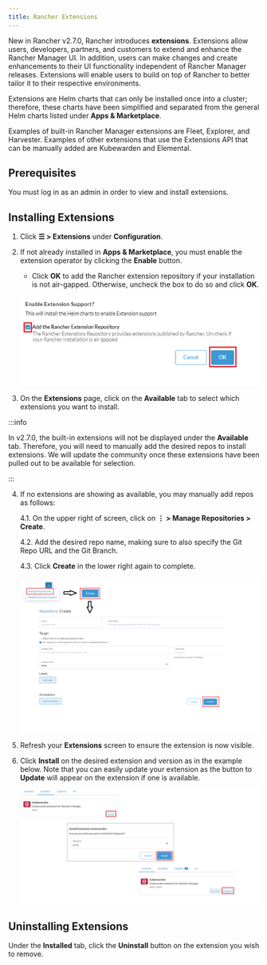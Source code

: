 ```yaml
---
title: Rancher Extensions
---
```


New in Rancher v2.7.0, Rancher introduces **extensions**. Extensions allow users, developers, partners, and customers to extend and enhance the Rancher Manager UI. In addition, users can make changes and create enhancements to their UI functionality independent of Rancher Manager releases. Extensions will enable users to build on top of Rancher to better tailor it to their respective environments.

Extensions are Helm charts that can only be installed once into a cluster; therefore, these charts have been simplified and separated from the general Helm charts listed under **Apps & Marketplace**.

Examples of built-in Rancher Manager extensions are Fleet, Explorer, and Harvester. Examples of other extensions that use the Extensions API that can be manually added are Kubewarden and Elemental.

## Prerequisites

You must log in as an admin in order to view and install extensions.

## Installing Extensions

1. Click **☰ > Extensions** under **Configuration**.

2. If not already installed in **Apps & Marketplace**, you must enable the extension operator by clicking the **Enable** button.

    - Click **OK** to add the Rancher extension repository if your installation is not air-gapped. Otherwise, uncheck the box to do so and click **OK**.

    ![Rancher extension repository](/img/add-rancher-extension-repo.png)

3. On the **Extensions** page, click on the **Available** tab to select which extensions you want to install.

:::info

In v2.7.0, the built-in extensions will not be displayed under the **Available** tab. Therefore, you will need to manually add the desired repos to install extensions. We will update the community once these extensions have been pulled out to be available for selection.

:::
<br/>

4. If no extensions are showing as available, you may manually add repos as follows: 
    
    4.1. On the upper right of screen, click on **⋮ > Manage Repositories > Create**.

    4.2. Add the desired repo name, making sure to also specify the Git Repo URL and the Git Branch.

    4.3. Click **Create** in the lower right again to complete.

    ![Manage repositories](/img/manage-repos.png)

5. Refresh your **Extensions** screen to ensure the extension is now visible.

6. Click **Install** on the desired extension and version as in the example below. Note that you can easily update your extension as the button to **Update** will appear on the extension if one is available.

    ![Install Kubewarden](/img/install-kubewarden.png)

## Uninstalling Extensions 

Under the **Installed** tab, click the **Uninstall** button on the extension you wish to remove.